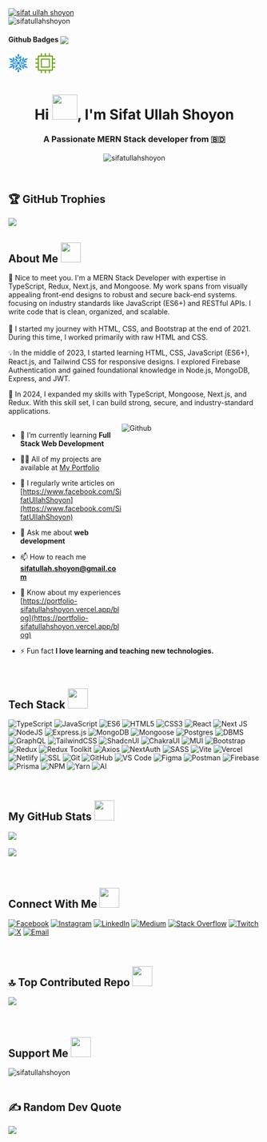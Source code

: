 

<a href="https://portfolio-sifatullahshoyon.vercel.app/" target="_blank">
<img alt="sifat ullah shoyon" src="https://res.cloudinary.com/dowpaz8fo/image/upload/v1746448874/github_cover_img_k78k0a.png" />
</a>

<br>
<span align="left"> <img src="https://komarev.com/ghpvc/?username=sifatullahshoyon&label=Profile%20views&color=0e75b6&style=flat" alt="sifatullahshoyon" /> </span> 
<br>
<h4><span>Github Badges</span> <img width='20' align='center' src='https://cliply.co/wp-content/uploads/2021/02/392102940_MEDAL_3D_400px.gif' ></h4>

<p><a href='https://archiveprogram.github.com/'><img src='https://raw.githubusercontent.com/acervenky/animated-github-badges/master/assets/acbadge.gif' width='40' height='40'></a> <a href='https://docs.github.com/en/developers'><img src='https://raw.githubusercontent.com/acervenky/animated-github-badges/master/assets/devbadge.gif' width='40' height='40'></a> </>

<br>

<h1 align="center">Hi <img src = "https://raw.githubusercontent.com/shakilahmedatik/shakilahmedatik/main/hi.gif" width="50px" height="50px">, I'm Sifat Ullah Shoyon</h1>  
<h3 align="center">A Passionate MERN Stack developer from 🇧🇩</h3>  
<p align="center"><img align="center" src="https://nirzak-streak-stats.vercel.app/?user=sifatullahshoyon&theme=radical&hide_border=false" alt="sifatullahshoyon" /></p>

<br>

## 🏆 GitHub Trophies
![](https://github-profile-trophy.vercel.app/?username=sifatullahshoyon&theme=radical&no-frame=false&no-bg=false&margin-w=4)

<h2> About Me  <img src = "https://media2.giphy.com/media/ZGHpWzdOEkMKtwLqdc/giphy.gif?cid=ecf05e47a0n3gi1bfqntqmob8g9aid1oyj2wr3ds3mg700bl&rid=giphy.gif" width="40px" height="40px"></h2>
👋 Nice to meet you. I'm a MERN Stack Developer with expertise in TypeScript, Redux, Next.js, and Mongoose. My work spans from visually appealing front-end designs to robust and secure back-end systems. focusing on industry standards like JavaScript (ES6+) and RESTful APIs. I write code that is clean, organized, and scalable.
<br /> <br/>
🌱 I started my journey with HTML, CSS, and Bootstrap at the end of 2021. During this time, I worked primarily with raw HTML and CSS.

💡In the middle of 2023, I started learning HTML, CSS, JavaScript (ES6+), React.js, and Tailwind CSS for responsive designs. I explored Firebase Authentication and gained foundational knowledge in Node.js, MongoDB, Express, and JWT.

🚀 In 2024, I expanded my skills with TypeScript, Mongoose, Next.js, and Redux. With this skill set, I can build strong, secure, and industry-standard applications.
<br> <br>
<img width="55%" height='400' align="right" alt="Github" src="https://i.giphy.com/L1R1tvI9svkIWwpVYr.webp" />


- 🌱 I’m currently learning **Full Stack Web Development**

- 👨‍💻 All of my projects are available at [My Portfolio](https://portfolio-sifatullahshoyon.vercel.app/)

- 📝 I regularly write articles on [https://www.facebook.com/SifatUllahShoyon](https://www.facebook.com/SifatUllahShoyon)

- 💬 Ask me about **web development**

- 📫 How to reach me **sifatullah.shoyon@gmail.com**

- 📄 Know about my experiences [https://portfolio-sifatullahshoyon.vercel.app/blog](https://portfolio-sifatullahshoyon.vercel.app/blog)

- ⚡ Fun fact **I love learning and teaching new technologies.**

<br>
  
<h2>Tech Stack <img src = "https://media2.giphy.com/media/QssGEmpkyEOhBCb7e1/giphy.gif?cid=ecf05e47a0n3gi1bfqntqmob8g9aid1oyj2wr3ds3mg700bl&rid=giphy.gif" width="40px" height="40px"></h2>  

![TypeScript](https://img.shields.io/badge/typescript-%23007ACC.svg?style=for-the-badge&logo=typescript&logoColor=white)
![JavaScript](https://img.shields.io/badge/javascript-%23323330.svg?style=for-the-badge&logo=javascript&logoColor=%23F7DF1E)
![ES6](https://img.shields.io/badge/ES6-%23323330.svg?style=for-the-badge&logo=javascript&logoColor=%23F7DF1E)
![HTML5](https://img.shields.io/badge/html5-%23E34F26.svg?style=for-the-badge&logo=html5&logoColor=white)
![CSS3](https://img.shields.io/badge/css3-%231572B6.svg?style=for-the-badge&logo=css3&logoColor=white)
![React](https://img.shields.io/badge/react-%2320232a.svg?style=for-the-badge&logo=react&logoColor=%2361DAFB)
![Next JS](https://img.shields.io/badge/Next-black?style=for-the-badge&logo=next.js&logoColor=white)
![NodeJS](https://img.shields.io/badge/node.js-6DA55F?style=for-the-badge&logo=node.js&logoColor=white)
![Express.js](https://img.shields.io/badge/express.js-%23404d59.svg?style=for-the-badge&logo=express&logoColor=%2361DAFB)
![MongoDB](https://img.shields.io/badge/MongoDB-%234ea94b.svg?style=for-the-badge&logo=mongodb&logoColor=white)
![Mongoose](https://img.shields.io/badge/Mongoose-D92323.svg?style=for-the-badge&logo=gnu&logoColor=white)
![Postgres](https://img.shields.io/badge/postgres-%23316192.svg?style=for-the-badge&logo=postgresql&logoColor=white)
![DBMS](https://img.shields.io/badge/DBMS-4479A1.svg?style=for-the-badge&logo=mysql&logoColor=white)
![GraphQL](https://img.shields.io/badge/-GraphQL-E10098?style=for-the-badge&logo=graphql&logoColor=white)
![TailwindCSS](https://img.shields.io/badge/tailwindcss-%2338B2AC.svg?style=for-the-badge&logo=tailwind-css&logoColor=white)
![ShadcnUI](https://img.shields.io/badge/ShadcnUI-000000.svg?style=for-the-badge&logo=react&logoColor=white)
![ChakraUI](https://img.shields.io/badge/chakra-%234ED1C5.svg?style=for-the-badge&logo=chakraui&logoColor=white)
![MUI](https://img.shields.io/badge/MUI-%230081CB.svg?style=for-the-badge&logo=mui&logoColor=white)
![Bootstrap](https://img.shields.io/badge/bootstrap-%238511FA.svg?style=for-the-badge&logo=bootstrap&logoColor=white)
![Redux](https://img.shields.io/badge/redux-%23593d88.svg?style=for-the-badge&logo=redux&logoColor=white)
![Redux Toolkit](https://img.shields.io/badge/Redux_Toolkit-593D88.svg?style=for-the-badge&logo=redux&logoColor=white)
![Axios](https://img.shields.io/badge/Axios-5A29E4.svg?style=for-the-badge&logo=axios&logoColor=white)
![NextAuth](https://img.shields.io/badge/Next_Auth-000000.svg?style=for-the-badge&logo=next.js&logoColor=white)
![SASS](https://img.shields.io/badge/SASS-hotpink.svg?style=for-the-badge&logo=SASS&logoColor=white)
![Vite](https://img.shields.io/badge/vite-%23646CFF.svg?style=for-the-badge&logo=vite&logoColor=white)
![Vercel](https://img.shields.io/badge/vercel-%23000000.svg?style=for-the-badge&logo=vercel&logoColor=white)
![Netlify](https://img.shields.io/badge/netlify-%23000000.svg?style=for-the-badge&logo=netlify&logoColor=#00C7B7)
![SSL](https://img.shields.io/badge/SSL_Commerce-FF6C37.svg?style=for-the-badge&logo=letsencrypt&logoColor=white)
![Git](https://img.shields.io/badge/git-%23F05033.svg?style=for-the-badge&logo=git&logoColor=white)
![GitHub](https://img.shields.io/badge/github-%23121011.svg?style=for-the-badge&logo=github&logoColor=white)
![VS Code](https://img.shields.io/badge/VS_Code-007ACC.svg?style=for-the-badge&logo=visual-studio-code&logoColor=white)
![Figma](https://img.shields.io/badge/figma-%23F24E1E.svg?style=for-the-badge&logo=figma&logoColor=white)
![Postman](https://img.shields.io/badge/Postman-FF6C37?style=for-the-badge&logo=postman&logoColor=white)
![Firebase](https://img.shields.io/badge/firebase-%23039BE5.svg?style=for-the-badge&logo=firebase)
![Prisma](https://img.shields.io/badge/Prisma-3982CE?style=for-the-badge&logo=Prisma&logoColor=white)
![NPM](https://img.shields.io/badge/NPM-%23CB3837.svg?style=for-the-badge&logo=npm&logoColor=white)
![Yarn](https://img.shields.io/badge/yarn-%232C8EBB.svg?style=for-the-badge&logo=yarn&logoColor=white)
![AI](https://img.shields.io/badge/AI_Integration-FF6C37.svg?style=for-the-badge&logo=openai&logoColor=white)

  <br>
  <h2> My GitHub Stats <img src='https://media1.giphy.com/media/du3J3cXyzhj75IOgvA/giphy.gif?cid=ecf05e47x2g034i9pzwtzzsd3xgg2w9nr94t4tflbbgo3008&rid=giphy.gif' width="40px" height="40px"> </h2>

![](https://github-readme-stats.vercel.app/api?username=sifatullahshoyon&theme=radical&hide_border=false&include_all_commits=true&count_private=true)<br/>

![](https://github-readme-stats.vercel.app/api/top-langs/?username=sifatullahshoyon&theme=radical&hide_border=false&include_all_commits=true&count_private=true&layout=compact)

<br>

<h2>Connect With Me <img src = "https://media2.giphy.com/media/al7grkbrCChTAPEfyh/giphy.gif?cid=ecf05e47a0n3gi1bfqntqmob8g9aid1oyj2wr3ds3mg700bl&rid=giphy.gif" width="40px" height="40px"></h2>  


[![Facebook](https://img.shields.io/badge/Facebook-%231877F2.svg?logo=Facebook&logoColor=white)](https://facebook.com/sifatullahshoyon) 
[![Instagram](https://img.shields.io/badge/Instagram-%23E4405F.svg?logo=Instagram&logoColor=white)](https://instagram.com/sifatullahshoyon) 
[![LinkedIn](https://img.shields.io/badge/LinkedIn-%230077B5.svg?logo=linkedin&logoColor=white)](https://linkedin.com/in/sifatullahshoyon) 
[![Medium](https://img.shields.io/badge/Medium-12100E?logo=medium&logoColor=white)](https://medium.com/@sifatullahshoyon) 
[![Stack Overflow](https://img.shields.io/badge/-Stackoverflow-FE7A16?logo=stack-overflow&logoColor=white)](https://stackoverflow.com/users/21062362/sifat-ullah-shoyon) 
[![Twitch](https://img.shields.io/badge/Twitch-%239146FF.svg?logo=Twitch&logoColor=white)](https://twitch.tv/sifatullahshoyon) 
[![X](https://img.shields.io/badge/X-black.svg?logo=X&logoColor=white)](https://x.com/sifatullah5484) 
[![Email](https://img.shields.io/badge/Email-D14836?logo=gmail&logoColor=white)](mailto:sifatullah.shoyon@gmail.com)

<br> 

<h2>🔝 Top Contributed Repo <img src = "https://media2.giphy.com/media/al7grkbrCChTAPEfyh/giphy.gif?cid=ecf05e47a0n3gi1bfqntqmob8g9aid1oyj2wr3ds3mg700bl&rid=giphy.gif" width="40px" height="40px"></h2> 

![](https://github-contributor-stats.vercel.app/api?username=sifatullahshoyon&limit=5&theme=radical&combine_all_yearly_contributions=true)



<br>

<h2>Support Me <img src = "https://media2.giphy.com/media/RJgjFf46V4KVa1l42A/giphy.gif?cid=ecf05e47a0n3gi1bfqntqmob8g9aid1oyj2wr3ds3mg700bl&rid=giphy.gif" width="40px" height="40px"></h2>  
<p><a href="https://www.buymeacoffee.com/sifatullahshoyon"> <img align="left" src="https://cdn.buymeacoffee.com/buttons/v2/default-yellow.png" height" height="50" width="210" alt="sifatullahshoyon" /></a></p>

<br>
<br>
 <h2 align='left'> ✍️ Random Dev Quote</h4>
<img src='https://quotes-github-readme.vercel.app/api?type=horizontal&theme=radical'>
<br>




